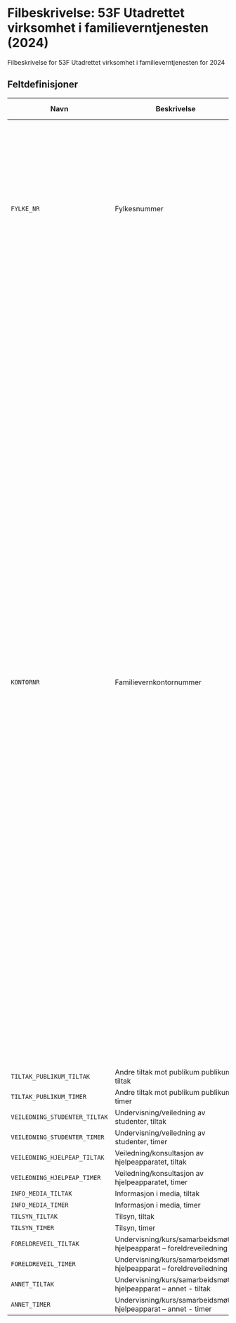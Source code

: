 # Filbeskrivelse: 53F Utadrettet virksomhet i familieverntjenesten (2024)

Filbeskrivelse for 53F Utadrettet virksomhet i familieverntjenesten for 2024

## Feltdefinisjoner

| Navn | Beskrivelse | Lengde | Fra‑Til | Datatype | Obligatorisk | Dato-maske | Kodeliste |
|------|-------------|--------|---------|----------|--------------|------------|-----------|
| `FYLKE_NR` | Fylkesnummer | 2 | 1‑2 | STRING_TYPE | ☑️ |  | `03`: Oslo<br/>`11`: Rogaland<br/>`15`: Møre og Romsdal<br/>`18`: Nordland - Nordlánnda<br/>`31`: Østfold<br/>`32`: Akershus<br/>`33`: Buskerud<br/>`34`: Innlandet<br/>`39`: Vestfold<br/>`40`: Telemark<br/>`42`: Agder<br/>`46`: Vestland<br/>`50`: Trøndelag - Trööndelage<br/>`55`: Troms - Romsa - Tromssa<br/>`56`: Finnmark - Finnmárku - Finmarkku<br/>`99`: Uoppgitt |
| `KONTORNR` | Familievernkontornummer | 3 | 3‑5 | STRING_TYPE | ☑️ |  | `017`: Familievernkontoret Østfold<br/>`023`: Familievernkontoret Asker Bærum<br/>`024`: Familievernkontoret Follo<br/>`025`: Familievernkontoret Nedre Romerike<br/>`027`: Familievernkontoret Øvre Romerike Glåmdal<br/>`030`: Familiekontoret Oslo Nord<br/>`037`: Familievernkontoret Homansbyen<br/>`038`: Familievernkontoret Enerhaugen<br/>`039`: Familievernkontoret Chrisiania<br/>`046`: Familievernkontoret Innlandet vest<br/>`047`: Familievernkontoret Innlandet øst<br/>`052`: Familievernkontoret Otta SKF<br/>`061`: Familievernkontoret i Buskerud<br/>`065`: Familievernkontoret Ringerike - Hallingdal<br/>`071`: Familievernkontoret i Vestfold<br/>`073`: Familievernkontoret i Søndre Vestfold<br/>`081`: Grenland familievernkontor<br/>`082`: Familiekontoret Øvre Telemark<br/>`091`: Familievernkontoret i Arendal<br/>`101`: Familiekontoret i Vest-Agder<br/>`111`: Familievernkontoret i Sør-Rogaland<br/>`112`: Familievernkontoret Haugalandet<br/>`125`: Bergen og omland familiekontor<br/>`127`: Bjørgvin familiekontor<br/>`141`: Familiekontora for Sunnfjord og Sogn<br/>`142`: Nordfjord familiekontor<br/>`151`: Familievernkontoret i Romsdal<br/>`152`: Familievernkontoret Sunnmøre<br/>`153`: Familievernkontoret Nordmøre<br/>`162`: Familiervernkontoret i Trondheim<br/>`171`: Familievernkontoret Innherred<br/>`172`: Familievernkontoret Namdalen<br/>`181`: Bodø familievernkontor<br/>`183`: Familievernkontoret i Mo i Rana<br/>`184`: Familievernkontoret i Mosjøen<br/>`185`: Lofoten og Vesterålen Familievernkontor<br/>`192`: Tromsø familievernkontor<br/>`193`: Finnsnes familievernkontor<br/>`194`: Harstad og Narvik familievernkontor<br/>`202`: Familievernkontoret i Øst-Finnmark<br/>`203`: Indre Finnmark familievernkontor - Sis Finnmarkku Bearassuojalanguovddas<br/>`205`: Alta og Hammerfest familievernkontor |
| `TILTAK_PUBLIKUM_TILTAK` | Andre tiltak mot publikum publikum, tiltak | 4 | 6‑9 | INTEGER_TYPE |  |  |  |
| `TILTAK_PUBLIKUM_TIMER` | Andre tiltak mot publikum publikum, timer | 4 | 10‑13 | INTEGER_TYPE |  |  |  |
| `VEILEDNING_STUDENTER_TILTAK` | Undervisning/veiledning av studenter, tiltak | 4 | 14‑17 | INTEGER_TYPE |  |  |  |
| `VEILEDNING_STUDENTER_TIMER` | Undervisning/veiledning av studenter, timer | 4 | 18‑21 | INTEGER_TYPE |  |  |  |
| `VEILEDNING_HJELPEAP_TILTAK` | Veiledning/konsultasjon av hjelpeapparatet, tiltak | 4 | 22‑25 | INTEGER_TYPE |  |  |  |
| `VEILEDNING_HJELPEAP_TIMER` | Veiledning/konsultasjon av hjelpeapparatet, timer | 4 | 26‑29 | INTEGER_TYPE |  |  |  |
| `INFO_MEDIA_TILTAK` | Informasjon i media, tiltak | 4 | 30‑33 | INTEGER_TYPE |  |  |  |
| `INFO_MEDIA_TIMER` | Informasjon i media, timer | 4 | 34‑37 | INTEGER_TYPE |  |  |  |
| `TILSYN_TILTAK` | Tilsyn, tiltak | 4 | 38‑41 | INTEGER_TYPE |  |  |  |
| `TILSYN_TIMER` | Tilsyn, timer | 4 | 42‑45 | INTEGER_TYPE |  |  |  |
| `FORELDREVEIL_TILTAK` | Undervisning/kurs/samarbeidsmøter hjelpeapparat – foreldreveiledning | 4 | 46‑49 | INTEGER_TYPE |  |  |  |
| `FORELDREVEIL_TIMER` | Undervisning/kurs/samarbeidsmøter hjelpeapparat – foreldreveiledning | 4 | 50‑53 | INTEGER_TYPE |  |  |  |
| `ANNET_TILTAK` | Undervisning/kurs/samarbeidsmøter hjelpeapparat – annet - tiltak | 4 | 54‑57 | INTEGER_TYPE |  |  |  |
| `ANNET_TIMER` | Undervisning/kurs/samarbeidsmøter hjelpeapparat – annet - timer | 4 | 58‑61 | INTEGER_TYPE |  |  |  |
